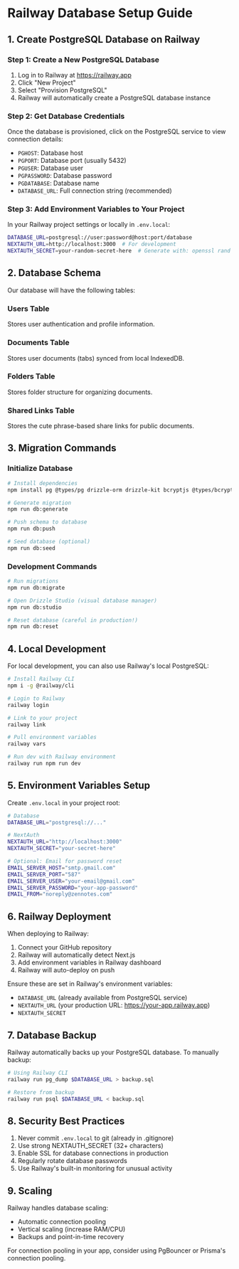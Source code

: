 # Railway Database Setup Guide

## 1. Create PostgreSQL Database on Railway

### Step 1: Create a New PostgreSQL Database

1. Log in to Railway at https://railway.app
2. Click "New Project"
3. Select "Provision PostgreSQL"
4. Railway will automatically create a PostgreSQL database instance

### Step 2: Get Database Credentials

Once the database is provisioned, click on the PostgreSQL service to view connection details:

- `PGHOST`: Database host
- `PGPORT`: Database port (usually 5432)
- `PGUSER`: Database user
- `PGPASSWORD`: Database password
- `PGDATABASE`: Database name
- `DATABASE_URL`: Full connection string (recommended)

### Step 3: Add Environment Variables to Your Project

In your Railway project settings or locally in `.env.local`:

```bash
DATABASE_URL=postgresql://user:password@host:port/database
NEXTAUTH_URL=http://localhost:3000  # For development
NEXTAUTH_SECRET=your-random-secret-here  # Generate with: openssl rand -base64 32
```

## 2. Database Schema

Our database will have the following tables:

### Users Table
Stores user authentication and profile information.

### Documents Table
Stores user documents (tabs) synced from local IndexedDB.

### Folders Table
Stores folder structure for organizing documents.

### Shared Links Table
Stores the cute phrase-based share links for public documents.

## 3. Migration Commands

### Initialize Database

```bash
# Install dependencies
npm install pg @types/pg drizzle-orm drizzle-kit bcryptjs @types/bcryptjs nanoid next-auth

# Generate migration
npm run db:generate

# Push schema to database
npm run db:push

# Seed database (optional)
npm run db:seed
```

### Development Commands

```bash
# Run migrations
npm run db:migrate

# Open Drizzle Studio (visual database manager)
npm run db:studio

# Reset database (careful in production!)
npm run db:reset
```

## 4. Local Development

For local development, you can also use Railway's local PostgreSQL:

```bash
# Install Railway CLI
npm i -g @railway/cli

# Login to Railway
railway login

# Link to your project
railway link

# Pull environment variables
railway vars

# Run dev with Railway environment
railway run npm run dev
```

## 5. Environment Variables Setup

Create `.env.local` in your project root:

```bash
# Database
DATABASE_URL="postgresql://..."

# NextAuth
NEXTAUTH_URL="http://localhost:3000"
NEXTAUTH_SECRET="your-secret-here"

# Optional: Email for password reset
EMAIL_SERVER_HOST="smtp.gmail.com"
EMAIL_SERVER_PORT="587"
EMAIL_SERVER_USER="your-email@gmail.com"
EMAIL_SERVER_PASSWORD="your-app-password"
EMAIL_FROM="noreply@zennotes.com"
```

## 6. Railway Deployment

When deploying to Railway:

1. Connect your GitHub repository
2. Railway will automatically detect Next.js
3. Add environment variables in Railway dashboard
4. Railway will auto-deploy on push

Ensure these are set in Railway's environment variables:
- `DATABASE_URL` (already available from PostgreSQL service)
- `NEXTAUTH_URL` (your production URL: https://your-app.railway.app)
- `NEXTAUTH_SECRET`

## 7. Database Backup

Railway automatically backs up your PostgreSQL database. To manually backup:

```bash
# Using Railway CLI
railway run pg_dump $DATABASE_URL > backup.sql

# Restore from backup
railway run psql $DATABASE_URL < backup.sql
```

## 8. Security Best Practices

1. Never commit `.env.local` to git (already in .gitignore)
2. Use strong NEXTAUTH_SECRET (32+ characters)
3. Enable SSL for database connections in production
4. Regularly rotate database passwords
5. Use Railway's built-in monitoring for unusual activity

## 9. Scaling

Railway handles database scaling:
- Automatic connection pooling
- Vertical scaling (increase RAM/CPU)
- Backups and point-in-time recovery

For connection pooling in your app, consider using PgBouncer or Prisma's connection pooling.
